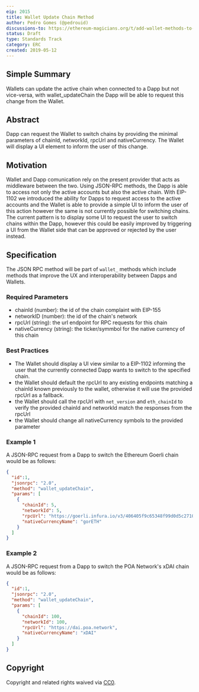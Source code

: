 ```yaml
---
eip: 2015
title: Wallet Update Chain Method
author: Pedro Gomes (@pedrouid)
discussions-to: https://ethereum-magicians.org/t/add-wallet-methods-to-improve-dapp-to-wallet-interaction/1848/31
status: Draft
type: Standards Track
category: ERC
created: 2019-05-12
---
```


## Simple Summary
Wallets can update the active chain when connected to a Dapp but not vice-versa, with wallet_updateChain the Dapp will be able to request this change from the Wallet.

## Abstract
Dapp can request the Wallet to switch chains by providing the minimal parameters of chainId, networkId, rpcUrl and nativeCurrency. The Wallet will display a UI element to inform the user of this change.

## Motivation
Wallet and Dapp comunication rely on the present provider that acts as middleware between the two. Using JSON-RPC methods, the Dapp is able to access not only the active accounts but also the active chain. With EIP-1102 we introduced the ability for Dapps to request access to the active accounts and the Wallet is able to provide a simple UI to inform the user of this action however the same is not currently possible for switching chains. The current pattern is to display some UI to request the user to switch chains within the Dapp, however this could be easily improved by triggering a UI from the Wallet side that can be approved or rejected by the user instead.

## Specification
The JSON RPC method will be part of `wallet_` methods which include methods that improve the UX and interoperability between Dapps and Wallets.

### Required Parameters
- chainId (number): the id of the chain complaint with EIP-155
- networkID (number): the id of the chain's network
- rpcUrl (string): the url endpoint for RPC requests for this chain
- nativeCurrency (string): the ticker/symmbol for the native currency of this chain


### Best Practices
- The Wallet should display a UI view similar to a EIP-1102 informing the user that the currently connected Dapp wants to switch to the specified chain.
- the Wallet should default the rpcUrl to any existing endpoints matching a chainId known previously to the wallet, otherwise it will use the provided rpcUrl as a fallback.
- the Wallet should call the rpcUrl with `net_version` and `eth_chainId` to verify the provided chainId and networkId match the responses from the rpcUrl
- the Wallet should change all nativeCurrency symbols to the provided parameter

### Example 1
A JSON-RPC request from a Dapp to switch the Ethereum Goerli chain would be as follows:
```json
{
  "id":1,
  "jsonrpc": "2.0",
  "method": "wallet_updateChain",
  "params": [
    {
      "chainId": 5,
      "networkId": 5,
      "rpcUrl": "https://goerli.infura.io/v3/406405f9c65348f99d0d5c27104b2213",
      "nativeCurrencyName": "gorETH"
    }
  ]
}
```

### Example 2
A JSON-RPC request from a Dapp to switch the POA Network's xDAI chain would be as follows:
```json
{
  "id":1,
  "jsonrpc": "2.0",
  "method": "wallet_updateChain",
  "params": [
    {
      "chainId": 100,
      "networkId": 100,
      "rpcUrl": "https://dai.poa.network",
      "nativeCurrencyName": "xDAI"
    }
  ]
}
```

## Copyright
Copyright and related rights waived via [CC0](https://creativecommons.org/publicdomain/zero/1.0/).
